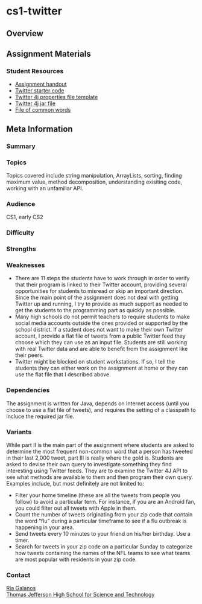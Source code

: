 # cs1-twitter

## Overview

## Assignment Materials

### Student Resources

* [Assignment handout](Twitter.doc)
* [Twitter starter code](Twitter_Driver.java)
*  [Twitter 4j properties file template](twitter4j.properties)
*  [Twitter 4j jar file](twitter4j-core-4.0.4.jar)
*  [File of common words](commonWords.txt)

## Meta Information

### Summary

### Topics
Topics covered include string manipulation, ArrayLists, sorting, finding maximum value, method decomposition, understanding exisiting code, working with an unfamiliar API.

### Audience
CS1, early CS2

### Difficulty

### Strengths

### Weaknesses
* There are 11 steps the students have to work through in order to verify that their program is linked to their Twitter account, providing several opportunities for students to misread or skip an important direction.  Since the main point of the assignment does not deal with getting Twitter up and running, I try to provide as much support as needed to get the students to the programming part as quickly as possible.
* Many high schools do not permit teachers to require students to make social media accounts outside the ones provided or supported by the school district.  If a student does not want to make their own Twitter account, I provide a flat file of tweets from a public Twitter feed they choose which they can use as an input file.  Students are still working with real Twitter data and are able to benefit from the assignment like their peers.    
* Twitter might be blocked on student workstations.  If so, I tell the students they can either work on the assignment at home or they can use the flat file that I described above.

### Dependencies
The assignment is written for Java, depends on Internet access (until you choose to use a flat file of tweets), and requires the setting of a classpath to incluce the required jar file.

### Variants
While part II is the main part of the assignment where students are asked to determine the most frequent non-common word that a person has tweeted in their last 2,000 tweet, part III is really where the gold is.  Students are asked to devise their own query to investigate something they find interesting using Twitter feeds.  They are to examine the Twitter 4J API to see what methods are available to them and then program their own query.  Examples include, but most definitely are not limited to:
* Filter your home timeline (these are all the tweets from people you follow) to avoid a particular term.  For instance, if you are an Android fan, you could filter out all tweets with Apple in them. 
* Count the number of tweets originating from your zip code that contain the word “flu" during a particular timeframe to see if a flu outbreak is happening in your area.
* Send tweets every 10 minutes to your friend on his/her birthday.  Use a timer.  
* Search for tweets in your zip code on a particular Sunday to categorize how tweets containing the names of the NFL teams to see what teams are most popular with residents in your zip code. 


### Contact
[Ria Galanos](mailto:ria.galanos@gmail.com)<br>
[Thomas Jefferson High School for Science and Technology](http://www.tjhsst.edu)

